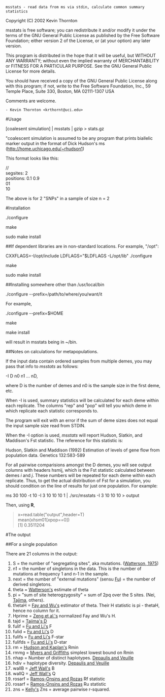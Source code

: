 	msstats - read data from ms via stdin, calculate common summary statistics



  Copyright (C) 2002 Kevin Thornton

  msstats is free software; you can redistribute it and/or modify
  it under the terms of the GNU General Public License as published by
  the Free Software Foundation; either version 2 of the License, or
  (at your option) any later version.

  This program is distributed in the hope that it will be useful,
  but WITHOUT ANY WARRANTY; without even the implied warranty of
  MERCHANTABILITY or FITNESS FOR A PARTICULAR PURPOSE.  See the
  GNU General Public License for more details.

  You should have received a copy of the GNU General Public License
  along with this program; if not, write to the Free Software
  Foundation, Inc., 59 Temple Place, Suite 330, Boston, MA  02111-1307  USA

Comments are welcome.

	- Kevin Thornton <krthornt@uci.edu>

#Usage

[coalesent simulation] | msstats | gzip > stats.gz

"coalescent simulation is assumed to be any program that prints biallelic marker output in the format of Dick Hudson's ms (http://home.uchicago.edu/~rhudson1)

This format looks like this:

//<br>
segsites: 2<br>
positions: 0.1 0.9<br>
01<br>
10<br>

The above is for 2 "SNPs" in a sample of size n = 2

#Installation

./configure

make

sudo make install

##If dependent libraries are in non-standard locations.  For example, "/opt":

CXXFLAGS=-I/opt/include LDFLAGS="$LDFLAGS -L/opt/lib" ./configure

make 

sudo make install

##Installing somewhere other than /usr/local/bin

./configure --prefix=/path/to/where/you/want/it

For example,

./configure --prefix=$HOME

make 

make install

will result in msstats being in ~/bin.

##Notes on calculations for metapopulations.

If the input data contain ordered samples from multiple demes, you may pass that info to _msstats_ as follows:

-I D n0 n1 ... nD,

where D is the number of demes and n0 is the sample size in the first deme, etc.

When -I is used, summary statistics will be calculated for each deme within each replicate.  The columns "rep" and "pop" will tell you which deme in which replicate each statistic corresponds to.

The program will exit with an error if the sum of deme sizes does not equal the input sample size read from STDIN.

When the -I option is used, _msstats_ will report Hudson, Slatkin, and Maddison's Fst statistic.  The reference for this statistic is:

Hudson, Slatkin and Maddison (1992) Estimation of levels of gene flow from population data. Genetics 132:583-589

For all pairwise comparisions amongst the D demes, you will see output columns with headers hsmij, which is the Fst statistic calculated between demes _i_ and _j_.  These numbers will be repeated for each deme within each replicate.  Thus, to get the actual distribution of Fst for a simulation, you should condition on the line of results for just one population.  For example:

ms 30 100 -t 10 -I 3 10 10 10 1 | ./src/msstats -I 3 10 10 10 > output<br>

Then, using __R__,

> x=read.table("output",header=T)<br>
> mean(x$hsm01[x$pop==0])<br>
[1] 0.3511204<br>

#The output

##For a single population

There are 21 columns in the output:

1. S = the number of "segregating sites", aka mutations. ([Watterson, 1975](http://www.ncbi.nlm.nih.gov/pubmed/1145509))
2. n1 = the number of singletons in the data.  This is the number of mutations at frequency 1 and n-1 in the sample.
3. next = the number of "external mutations" (sensu [Fu](http://www.ncbi.nlm.nih.gov/pubmed/7482370)) = the number of derived singletons.
4. theta = [Watterson's](http://www.ncbi.nlm.nih.gov/pubmed/1145509) estimate of theta
5. pi = "sum of site heterogzygosity" = sum of 2pq over the S sites. (Nei, [Tajima](http://www.genetics.org/content/105/2/437.abstract), others).
6. thetaH = [Fay and Wu's](http://www.genetics.org/content/155/3/1405.abstract) estimator of theta.  Their H statistic is pi - thetaH, hence no column for it.
7. Hprime = [Zeng et al.'s](http://www.genetics.org/content/174/3/1431.abstract) normalized Fay and Wu's H.  
8. tajd = [Tajima's D](http://www.genetics.org/content/123/3/585.abstract)
9. fulif = [Fu and Li's](http://www.genetics.org/content/133/3/693.abstract) F
10. fulid = [Fu and Li's](http://www.genetics.org/content/133/3/693.abstract) D
11. fulifs = [Fu and Li's](http://www.genetics.org/content/133/3/693.abstract) F-star
12. fulifds = [Fu and Li's](http://www.genetics.org/content/133/3/693.abstract) D-star
13. rm = [Hudson and Kaplan's](http://www.genetics.org/content/111/1/147.abstract) Rmin 
14. rmmg = [Myers and Griffiths](http://www.ncbi.nlm.nih.gov/pubmed/12586723) simplest lowest bound on Rmin
15. nhap = Number of distinct haplotypes. [Depaulis and Veuille](http://mbe.oxfordjournals.org/content/15/12/1788)
16. hdiv = haplotype diversity. [Depaulis and Veuille](http://mbe.oxfordjournals.org/content/15/12/1788)
17. wallB = [Jeff Wall's](https://www.cambridge.org/core/journals/genetics-research/article/div-classtitlerecombination-and-the-power-of-statistical-tests-of-neutralitydiv/F66762884D13A7215EF59D45189D9E4B) B
18. wallQ = [Jeff Wall's](https://www.cambridge.org/core/journals/genetics-research/article/div-classtitlerecombination-and-the-power-of-statistical-tests-of-neutralitydiv/F66762884D13A7215EF59D45189D9E4B) Q
19. rosarf = [Ramos-Onsins and Rozas](http://mbe.oxfordjournals.org/content/19/12/2092) Rf statistic
20. rosarf = [Ramos-Onsins and Rozas](http://mbe.oxfordjournals.org/content/19/12/2092) Ru statistic
21. zns = [Kelly's](http://www.genetics.org/content/146/3/1197) Zns = average pairwise r-squared.
